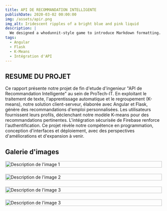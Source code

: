 ```yaml
---
title: API DE RECOMMANDATION INTELLIGENTE
publishDate: 2020-03-02 00:00:00
img: /assets/apir.png
img_alt: Iridescent ripples of a bright blue and pink liquid
description: |
  We designed a whodunnit-style game to introduce Markdown formatting. Suspense — suspicion — syntax!
tags:
  - Angular
  - Flask
  - K-Means
  - Intégration d'API
---
```


## RESUME DU PROJET
Ce rapport présente notre projet de fin d'etude d'ingenieur "API de Recommandation Intelligente" au sein de ProTech-IT. En exploitant le traitement de texte, l'apprentissage automatique et le regroupement (K-means), notre solution client-serveur, élaborée avec Angular et Flask, génère des recommandations d'emploi personnalisées. Les utilisateurs fournissent leurs profils, déclenchant notre modèle K-means pour des recommandations pertinentes. L'intégration sécurisée de Firebase renforce l'authentification. Ce projet révèle notre compétence en programmation, conception d'interfaces et déploiement, avec des perspectives d'améliorations et d'expansion à venir.

## Galerie d'images

<div class="image-grid">
  <div class="image-item">
    <img src="/assets/dw1.png" alt="Description de l'image 1">
  </div>
  <div class="image-item">
    <img src="/assets/dw2.png" alt="Description de l'image 2">
  </div>
  <div class="image-item">
    <img src="/assets/dw3.png" alt="Description de l'image 3">
  </div>
  <div class="image-item">
    <img src="/assets/dw4.png" alt="Description de l'image 3">
  </div>

  <!-- Ajoutez d'autres images ici -->
</div>

<style>
  .image-grid {
  display: grid;
  grid-template-columns: repeat(auto-fill, minmax(250px, 1fr)); /* Répartition automatique des colonnes avec une largeur minimale de 250px */
  grid-gap: 20px; /* Espace entre les images */
}

.image-item {
  position: relative;
  overflow: hidden;
}

.image-item img {
  display: block;
  width: 100%;
  height: auto;
  transition: transform 0.3s ease; /* Transition fluide pour l'effet de survol */
}

.image-item:hover img {
  transform: scale(1.1); /* Zoom de 10% sur l'image au survol */
}

@media screen and (max-width: 768px) {
  .image-grid {
    grid-template-columns: repeat(auto-fill, minmax(200px, 1fr)); /* Réduire la taille des colonnes pour les appareils mobiles */
    grid-gap: 15px; /* Réduire l'espace entre les images */
  }
}

</style>